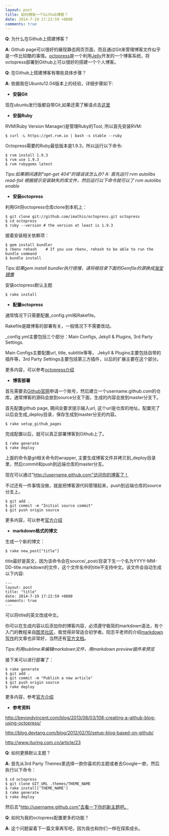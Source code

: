 ```yaml
---
layout: post
title: 如何拥有一个Github博客？
date: 2014-7-19 17:22:59 +0800
comments: true
---
```


**Q**: 为什么在Github上搭建博客？

**A**: Github page可以很好的展现静态网页页面，而且通过Git来管理博客文件似乎是一件比较酷的事情。[octopress](http://octopress.org/)是一个利用[Jelly](https://github.com/jekyll/jekyll)开发的一个博客系统，将octopress部署到Github上可以很好的搭建一个个人博客。

**Q**: 在Github上搭建博客有哪些具体步骤？

**A**: 依据我在Ubuntu12.04版本上的经验，详细步骤如下:

- **安装Git**

现在ubuntu发行版都自带Git,如果还需了解请点击[这里](http://git-scm.com/)

- **安装Ruby**

RVM(Ruby Version Manager)是管理Ruby的Tool, 所以首先安装RVM:

    $ curl -L https://get.rvm.io | bash -s stable --ruby

Octopress需要的Ruby最低版本是1.9.3，所以运行以下命令:

    $ rvm install 1.9.3
    $ rvm use 1.9.3
    $ rvm rubygems latest

*Tips:如果期间遇到“apt-get 404”的错误该怎么办?*
*A: 首先运行    rvm autolibs read-fail*
*根据提示安装缺失的库文件，然后运行以下命令就可以了  rvm autolibs enable*

- **安装octopress**

利用Git将octopress仓库clone到本机上：

    $ git clone git://github.com/imathis/octopress.git octopress
    $ cd octopress
    $ ruby --version # the version at least is 1.9.3

接着安装相关依赖项：

    $ gem install bundler
    $ rbenv rehash    # If you use rbenv, rehash to be able to run the bundle command
    $ bundle install

*Tips:如果gem install bundler执行很慢，请将根目录下面的Gemfile的源换成[淘宝镜像](http://ruby.taobao.org)*

安装octopress默认主题

    $ rake install

- **配置octopress**

通常情况下只需要配置_config.yml和Rakefile。

Rakefile是跟博客的部署有关，一般情况下不需要改动。

_config.yml主要包括三个部分：Main Configs, Jekyll & Plugins, 3rd Party Settings.

Main Configs主要配置url, title, subtitle等等， Jekyll & Plugins主要包括自带的插件等，3rd Party Settings主要包括第三方插件，以后的扩展主要在这个部分。

更多内容，可以参考[octopress介绍](http://octopress.org/docs/configuring/)

- **博客部署**

首先需要去[Github官网](https://github.com/)申请一个账号，然后建立一个username.github.com的仓库。通常博客的源码会放到source分支下面，生成的内容会放到master分支下。

首先配置github page, 期间会要求提示输入url, 这个url是仓库的地址。配置完了以后会生成_deploy目录，保存生成到master分支的内容。

    $ rake setup_github_pages

完成配置以后，就可以真正部署博客到Github上了。

    $ rake generate
    $ rake deploy

上面的命令是git相关命令的wrapper, 主要生成博客文件并拷贝到_deploy目录里，然后commit和push到远端仓库的master分支。

现在可以通过"http://username.github.com"访问你的博客了！

不过还有一件事情没做，就是把博客源代码管理起来，push到远端仓库的source分支上。

    $ git add .
    $ git commit -m "Initial source commit"
    $ git push origin source

更多内容，可以参考[官方介绍](http://octopress.org/docs/deploying/)

- **markdown格式的博文**

生成一个新的博文：

    $ rake new_post["title"]

title最好是英文，因为该命令会在source/_post/目录下生一个名为YYYY-MM-DD-title.markdown的文件，这个文件名中的title不支持中文。该文件会自动生成以下内容:

    ---
    layout: post
    title: "title"
    date: 2014-7-19 17:22:59 +0800
    comments: true
    ---

可以将title的英文改成中文。

你可以在生成内容以后添加你的博客内容，必须遵守极简的markdown语法，有个入门的教程来自[图灵社区](http://www.ituring.com.cn/article/23)，我觉得非常适合初学者。阳志平老师的介绍[markdown写作](http://www.yangzhiping.com/tech/r-markdown-knitr.html)的文章也非常好，当然还有[官方文档](http://wowubuntu.com/markdown/)。

*Tips:利用sublime来编辑markdown文件，用markdown preview插件来预览*

接下来可以进行部署了：

    $ rake generate
    $ git add .
    $ git commit -m "Publish a new article"
    $ git push origin source
    $ rake deploy

更多内容，参考[官方介绍](http://octopress.org/docs/blogging/)

- **参考资料**

http://beyondvincent.com/blog/2013/08/03/108-creating-a-github-blog-using-octopress/

http://blog.devtang.com/blog/2012/02/10/setup-blog-based-on-github/

http://www.ituring.com.cn/article/23

**Q**: 如何更换默认主题？

**A**: 首先从3rd Party Themes里选择一款你喜欢的主题或者去Google一款，然后执行以下命令：

    $ cd octopress
    $ git clone GIT_URL .themes/THEME_NAME
    $ rake install['THEME_NAME']
    $ rake generate
    $ rake deploy

然后去"http://username.github.com"去看一下你的新主题吧。

**Q**: 如何为我的octopress配置更多的功能？

**A**: 这个问题留着下一篇文章再写吧，因为我也和你们一样在探索成长。





